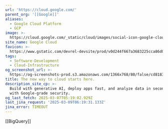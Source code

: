 ```yaml
---
url: 'https://cloud.google.com/'
parent_org: '[[Google]]'
aliases:
  - Google Cloud Platform
  - GCP
image: >-
  https://cloud.google.com/_static/cloud/images/social-icon-google-cloud-1200-630.png
site_name: Google Cloud
favicon: >-
  https://www.gstatic.com/devrel-devsite/prod/v0d244f667a3683225cca86d0ecf9b9b81b1e734e55a030bdcd3f3094b835c987/cloud/images/favicons/onecloud/favicon.ico
tags:
  - Software-Development
  - Cloud-Infrastructure
og_screenshot_url: >-
  https://og-screenshots-prod.s3.amazonaws.com/1366x768/80/false/cd8183ccec2672cfff185ec3191cff01ba1a53a7c1b898db2f5d14df2204e4cb.jpeg
title: The new way to cloud starts here.
description_site_cp: >-
  Build with generative AI, deploy apps fast, and analyze data in seconds—all
  with Google-grade security.
og_last_fetch: 2025-03-07T05:19:02.929Z
last_jina_request: '2025-03-09T06:19:31.133Z'
jina_error: TIMEOUT
---
```

[[BigQuery]]
